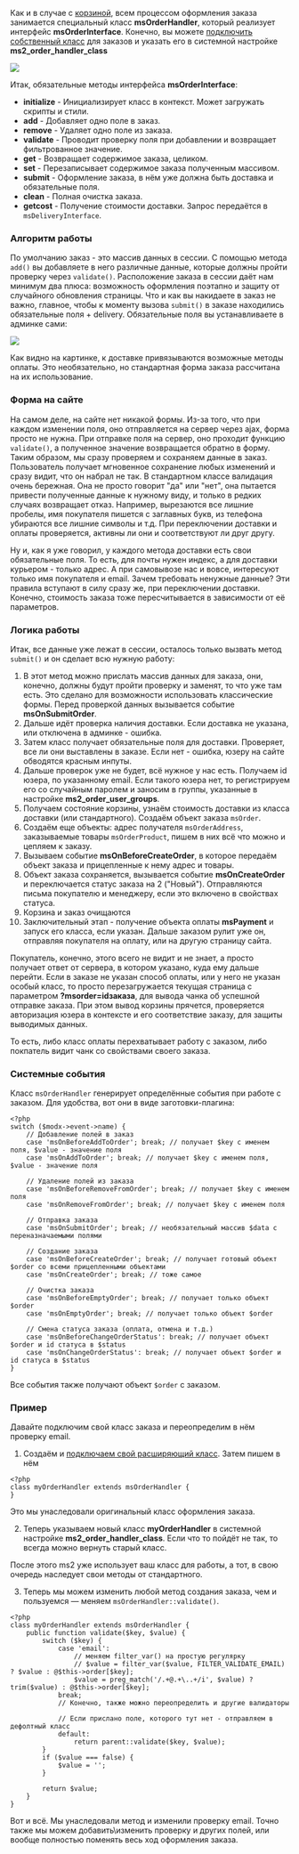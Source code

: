 Как и в случае с [корзиной][1], всем процессом оформления заказа занимается специальный класс **msOrderHandler**, который реализует интерфейс **msOrderInterface**.
Конечно, вы можете [подключить собственный класс][2] для заказов и указать его в системной настройке **ms2_order_handler_class**

[![](https://file.modx.pro/files/2/a/0/f/a0f4ad40a5f9445b61dbeabbbbd2d211_thumb.png)](https://file.modx.pro/files/2/a/0/f/a0f4ad40a5f9445b61dbeabbbbd2d211.png)

Итак, обязательные методы интерфейса **msOrderInterface**:
*   **initialize** - Инициализирует класс в контекст. Может загружать скрипты и стили.
*   **add** - Добавляет одно поле в заказ.
*   **remove** - Удаляет одно поле из заказа.
*   **validate** - Проводит проверку поля при добавлении и возвращает фильтрованное значение.
*   **get** - Возвращает содержимое заказа, целиком.
*   **set** - Перезаписывает содержимое заказа полученным массивом.
*   **submit** - Оформление заказа, в нём уже должна быть доставка и обязательные поля.
*   **clean** - Полная очистка заказа.
*   **getcost** - Получение стоимости доставки. Запрос передаётся в `msDeliveryInterface`.

### Алгоритм работы

По умолчанию заказ - это массив данных в сессии.
С помощью метода `add()` вы добавляете в него различные данные, которые должны пройти проверку через `validate()`.
Расположение заказа в сессии даёт нам минимум два плюса: возможность оформления поэтапно и защиту от случайного обновления страницы.
Что и как вы накидаете в заказ не важно, главное, чтобы к моменту вызова `submit()` в заказе находились обязательные поля + delivery.
Обязательные поля вы устанавливаете в админке сами:

[![](https://file.modx.pro/files/2/9/b/4/9b492d9b974e2d5084ea683a7c446169_thumb.png)](https://file.modx.pro/files/2/9/b/4/9b492d9b974e2d5084ea683a7c446169.png)

Как видно на картинке, к доставке привязываются возможные методы оплаты.
Это необязательно, но стандартная форма заказа рассчитана на их использование.

### Форма на сайте

На самом деле, на сайте нет никакой формы.
Из-за того, что при каждом изменении поля, оно отправляется на сервер через ajax, форма просто не нужна.
При отправке поля на сервер, оно проходит функцию `validate()`, а полученное значение возвращается обратно в форму.
Таким образом, мы сразу проверяем и сохраняем данные в заказ.
Пользователь получает мгновенное сохранение любых изменений и сразу видит, что он набрал не так.
В стандартном классе валидация очень бережная. Она не просто говорит "да" или "нет", она пытается привести полученные данные к нужному виду, и только в редких случаях возвращает отказ.
Например, вырезаются все лишние пробелы, имя покупателя пишется с заглавных букв, из телефона убираются все лишние символы и т.д.
При переключении доставки и оплаты проверяется, активны ли они и соответствуют ли друг другу.

Ну и, как я уже говорил, у каждого метода доставки есть свои обязательные поля.
То есть, для почты нужен индекс, а для доставки курьером - только адрес.
А при самовывозе нас и вовсе, интересуют только имя покупателя и email.
Зачем требовать ненужные данные?
Эти правила вступают в силу сразу же, при переключении доставки.
Конечно, стоимость заказа тоже пересчитывается в зависимости от её параметров.

### Логика работы

Итак, все данные уже лежат в сессии, осталось только вызвать метод `submit()` и он сделает всю нужную работу:

1.  В этот метод можно прислать массив данных для заказа, они, конечно, должны будут пройти проверку и заменят, то что уже там есть.
Это сделано для возможности использовать классические формы.
Перед проверкой данных вызывается событие **msOnSubmitOrder**.
2.  Дальше идёт проверка наличия доставки. Если доставка не указана, или отключена в админке - ошибка.
3.  Затем класс получает обязательные поля для доставки. Проверяет, все ли они выставлены в заказе.
Если нет - ошибка, юзеру на сайте обводятся красным инпуты.
4.  Дальше проверок уже не будет, всё нужное у нас есть.
    Получаем id юзера, по указанному email. Если такого юзера нет, то регистрируем его со случайным паролем и заносим в группы, указанные в настройке **ms2_order_user_groups**.
5.  Получаем состояние корзины, узнаём стоимость доставки из класса доставки (или стандартного). Создаём объект заказа `msOrder`.
6.  Создаём еще объекты: адрес получателя `msOrderAddress`, заказываемые товары `msOrderProduct`, пишем в них всё что можно и цепляем к заказу.
7.  Вызываем событие **msOnBeforeCreateOrder**, в которое передаём объект заказа и прицепленные к нему адрес и товары.
8.  Объект заказа сохраняется, вызывается событие **msOnCreateOrder** и переключается статус заказа на 2 ("Новый").
Отправляются письма покупателю и менеджеру, если это включено в свойствах статуса.
9.  Корзина и заказ очищаются
10.  Заключительный этап - получение объекта оплаты **msPayment** и запуск его класса, если указан.
Дальше заказом рулит уже он, отправляя покупателя на оплату, или на другую страницу сайта.

Покупатель, конечно, этого всего не видит и не знает, а просто получает ответ от сервера, в котором указано, куда ему дальше перейти.
Если в заказе не указан способ оплаты, или у него не указан особый класс, то просто перезагружается текущая страница с параметром **?msorder=idзаказа**, для вывода чанка об успешной отправке заказа.
При этом вывод корзины прячется, проверяется авторизация юзера в контексте и его соответствие заказу, для защиты выводимых данных.

То есть, либо класс оплаты перехватывает работу с заказом, либо покпатель видит чанк со свойствами своего заказа.

### Системные события
Класс `msOrderHandler` генерирует определённые события при работе с заказом. Для удобства, вот они в виде заготовки-плагина:
```
<?php
switch ($modx->event->name) {
    // Добавление полей в заказ
    case 'msOnBeforeAddToOrder'; break; // получает $key с именем поля, $value - значение поля
    case 'msOnAddToOrder'; break; // получает $key с именем поля, $value - значение поля

    // Удаление полей из заказа
    case 'msOnBeforeRemoveFromOrder'; break; // получает $key с именем поля
    case 'msOnRemoveFromOrder'; break; // получает $key с именем поля

    // Отправка заказа
    case 'msOnSubmitOrder'; break; // необязательный массив $data с переназначаемыми полями

    // Создание заказа
    case 'msOnBeforeCreateOrder'; break; // получает готовый объект $order со всеми прицепленными объектами
    case 'msOnCreateOrder'; break; // тоже самое

    // Очистка заказа
    case 'msOnBeforeEmptyOrder'; break; // получает только объект $order
    case 'msOnEmptyOrder'; break; // получает только объект $order
    
    // Смена статуса заказа (оплата, отмена и т.д.)
    case 'msOnBeforeChangeOrderStatus': break; // получает объект $order и id статуса в $status
    case 'msOnChangeOrderStatus': break; // получает объект $order и id статуса в $status
}
```
Все события также получают объект `$order` с заказом.

### Пример
Давайте подключим свой класс заказа и переопределим в нём проверку email.

1. Создаём и [подключаем свой расширяющий класс][2]. Затем пишем в нём
```
<?php
class myOrderHandler extends msOrderHandler {
}
```
Это мы унаследовали оригинальный класс оформления заказа.

2. Теперь указываем новый класс **myOrderHandler** в системной настройке **ms2_order_handler_class**.
Если что то пойдёт не так, то всегда можно вернуть старый класс.

После этого ms2 уже использует ваш класс для работы, а тот, в свою очередь наследует свои методы от стандартного.

3. Теперь мы можем изменить любой метод создания заказа, чем и пользуемся — меняем `msOrderHandler::validate()`.
```
<?php
class myOrderHandler extends msOrderHandler {
    public function validate($key, $value) {
        switch ($key) {
            case 'email':
                // меняем filter_var() на простую регулярку
                // $value = filter_var($value, FILTER_VALIDATE_EMAIL) ? $value : @$this->order[$key];
                $value = preg_match('/.+@.+\..+/i', $value) ? trim($value) : @$this->order[$key];
            break;
            // Конечно, также можно переопределить и другие валидаторы

            // Если прислано поле, которого тут нет - отправляем в дефолтный класс
            default:
                return parent::validate($key, $value);
        }
        if ($value === false) {
            $value = '';
        }

        return $value;
    }
}
```

Вот и всё. Мы унаследовали метод и изменили проверку email.
Точно также мы можем добавить\изменить проверку и других полей, или вообще полностью поменять весь ход оформления заказа.


[1]: /ru/01_Компоненты/02_miniShop2/03_Разработка/03_Службы/01_Корзина.md
[2]: /ru/01_Компоненты/02_miniShop2/03_Разработка/03_Службы/10_Подключение.md